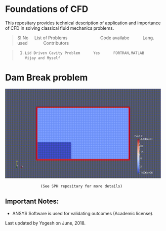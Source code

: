 # Foundations of CFD </br>


This repositary provides technical description of application and importance of CFD in solving classical fluid mechanics problems.</br>

>Sl.No &nbsp; &nbsp; List of Problems &nbsp; &nbsp; &nbsp; &nbsp; &nbsp; &nbsp;  &nbsp; &nbsp; &nbsp; &nbsp; &nbsp; &nbsp; &nbsp; Code availabe &nbsp; &nbsp; &nbsp; &nbsp;  &nbsp;  Lang. used &nbsp; &nbsp; &nbsp; &nbsp; &nbsp; &nbsp; Contributors	</br>


>1)  	Lid Driven Cavity Problem      Yes		FORTRAN,MATLAB	 Vijay and Myself 
				     
# Dam Break problem 
![demo](DamBreak.gif) 			     

```
				(See SPH repositary for more details)
```
      	   

## Important Notes:

* ANSYS Software is used for validating outcomes (Academic license). </br>


Last updated by Yogesh on June, 2018.















	






